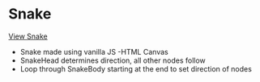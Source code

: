# Snake

[View Snake](https://brixsta.github.io/Snake/)

- Snake made using vanilla JS
-HTML Canvas
- SnakeHead determines direction, all other nodes follow
- Loop through SnakeBody starting at the end to set direction of nodes

